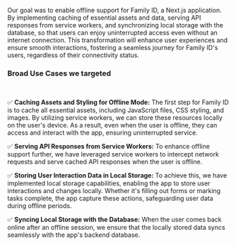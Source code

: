 Our goal was to enable offline support for Family ID, a Next.js application. By implementing caching of essential assets and data, serving API responses from service workers, and synchronizing local storage with the database, so that users can enjoy uninterrupted access even without an internet connection. This transformation will enhance user experiences and ensure smooth interactions, fostering a seamless journey for Family ID's users, regardless of their connectivity status.

### Broad Use Cases we targeted

<br />

✅ **Caching Assets and Styling for Offline Mode:**
The first step for Family ID is to cache all essential assets, including JavaScript files, CSS styling, and images. By utilizing service workers, we can store these resources locally on the user's device. As a result, even when the user is offline, they can access and interact with the app, ensuring uninterrupted service.

✅ **Serving API Responses from Service Workers:**
To enhance offline support further, we have leveraged service workers to intercept network requests and serve cached API responses when the user is offline.

✅ **Storing User Interaction Data in Local Storage:**
To achieve this, we have implemented local storage capabilities, enabling the app to store user interactions and changes locally. Whether it's filling out forms or marking tasks complete, the app capture these actions, safeguarding user data during offline periods.

✅ **Syncing Local Storage with the Database:**
When the user comes back online after an offline session, we ensure that the locally stored data syncs seamlessly with the app's backend database.
